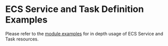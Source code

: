 # ECS Service and Task Definition Examples

Please refer to the [module examples](../../../examples) for in depth usage of ECS Service and Task resources.
